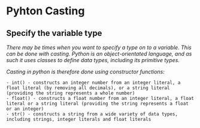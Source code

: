 # Pyhton Casting

## Specify the variable type

*There may be times when you want to specify a type on to a variable. This can be done with casting. Python is an object-orientated language, and as such it uses classes to define data types, including its primitive types.*

*Casting in python is therefore done using constructor functions:*

    - int() - constructs an integer number from an integer literal, a float literal (by removing all decimals), or a string literal (providing the string represents a whole number)
    - float() - constructs a float number from an integer literal, a float literal or a string literal (providing the string represents a float or an integer)
    - str() - constructs a string from a wide variety of data types, including strings, integer literals and float literals